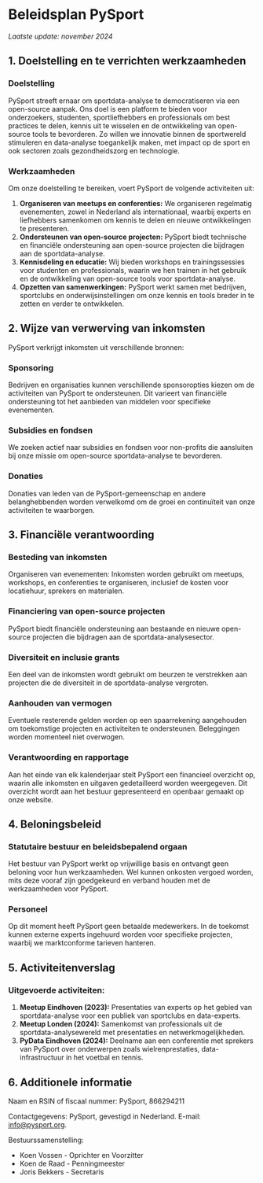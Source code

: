 # Beleidsplan PySport
_Laatste update: november 2024_

## 1. Doelstelling en te verrichten werkzaamheden

### Doelstelling
PySport streeft ernaar om sportdata-analyse te democratiseren via een open-source aanpak. Ons doel is een platform te bieden voor onderzoekers, studenten, sportliefhebbers en professionals om best practices te delen, kennis uit te wisselen en de ontwikkeling van open-source tools te bevorderen. Zo willen we innovatie binnen de sportwereld stimuleren en data-analyse toegankelijk maken, met impact op de sport en ook sectoren zoals gezondheidszorg en technologie.</p>

### Werkzaamheden
Om onze doelstelling te bereiken, voert PySport de volgende activiteiten uit:
1. **Organiseren van meetups en conferenties:** We organiseren regelmatig evenementen, zowel in Nederland als internationaal, waarbij experts en liefhebbers samenkomen om kennis te delen en nieuwe ontwikkelingen te presenteren.
2. **Ondersteunen van open-source projecten:** PySport biedt technische en financiële ondersteuning aan open-source projecten die bijdragen aan de sportdata-analyse.
3. **Kennisdeling en educatie:** Wij bieden workshops en trainingssessies voor studenten en professionals, waarin we hen trainen in het gebruik en de ontwikkeling van open-source tools voor sportdata-analyse.
4. **Opzetten van samenwerkingen:** PySport werkt samen met bedrijven, sportclubs en onderwijsinstellingen om onze kennis en tools breder in te zetten en verder te ontwikkelen.


## 2. Wijze van verwerving van inkomsten

PySport verkrijgt inkomsten uit verschillende bronnen:

### Sponsoring
Bedrijven en organisaties kunnen verschillende sponsoropties kiezen om de activiteiten van PySport te ondersteunen. Dit varieert van financiële ondersteuning tot het aanbieden van middelen voor specifieke evenementen.

### Subsidies en fondsen
We zoeken actief naar subsidies en fondsen voor non-profits die aansluiten bij onze missie om open-source sportdata-analyse te bevorderen.

### Donaties
Donaties van leden van de PySport-gemeenschap en andere belanghebbenden worden verwelkomd om de groei en continuïteit van onze activiteiten te waarborgen.


## 3. Financiële verantwoording

### Besteding van inkomsten
Organiseren van evenementen: Inkomsten worden gebruikt om meetups, workshops, en conferenties te organiseren, inclusief de kosten voor locatiehuur, sprekers en materialen.

### Financiering van open-source projecten
PySport biedt financiële ondersteuning aan bestaande en nieuwe open-source projecten die bijdragen aan de sportdata-analysesector.

### Diversiteit en inclusie grants
Een deel van de inkomsten wordt gebruikt om beurzen te verstrekken aan projecten die de diversiteit in de sportdata-analyse vergroten.

### Aanhouden van vermogen
Eventuele resterende gelden worden op een spaarrekening aangehouden om toekomstige projecten en activiteiten te ondersteunen. Beleggingen worden momenteel niet overwogen.

### Verantwoording en rapportage
Aan het einde van elk kalenderjaar stelt PySport een financieel overzicht op, waarin alle inkomsten en uitgaven gedetailleerd worden weergegeven. Dit overzicht wordt aan het bestuur gepresenteerd en openbaar gemaakt op onze website.

## 4. Beloningsbeleid

### Statutaire bestuur en beleidsbepalend orgaan
Het bestuur van PySport werkt op vrijwillige basis en ontvangt geen beloning voor hun werkzaamheden. Wel kunnen onkosten vergoed worden, mits deze vooraf zijn goedgekeurd en verband houden met de werkzaamheden voor PySport.

### Personeel
Op dit moment heeft PySport geen betaalde medewerkers. In de toekomst kunnen externe experts ingehuurd worden voor specifieke projecten, waarbij we marktconforme tarieven hanteren.

## 5. Activiteitenverslag

### Uitgevoerde activiteiten:
1. **Meetup Eindhoven (2023):** Presentaties van experts op het gebied van sportdata-analyse voor een publiek van sportclubs en data-experts.
2. **Meetup Londen (2024):** Samenkomst van professionals uit de sportdata-analysewereld met presentaties en netwerkmogelijkheden.
3. **PyData Eindhoven (2024):** Deelname aan een conferentie met sprekers van PySport over onderwerpen zoals wielrenprestaties, data-infrastructuur in het voetbal en tennis.

## 6. Additionele informatie

Naam en RSIN of fiscaal nummer: PySport, 866294211

Contactgegevens: PySport, gevestigd in Nederland. E-mail: info@pysport.org.

Bestuurssamenstelling:
- Koen Vossen - Oprichter en Voorzitter
- Koen de Raad - Penningmeester
- Joris Bekkers - Secretaris

